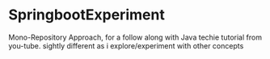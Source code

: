 # SpringbootExperiment
Mono-Repository Approach, for a follow along with Java techie tutorial from you-tube. sightly different as i explore/experiment with other concepts
